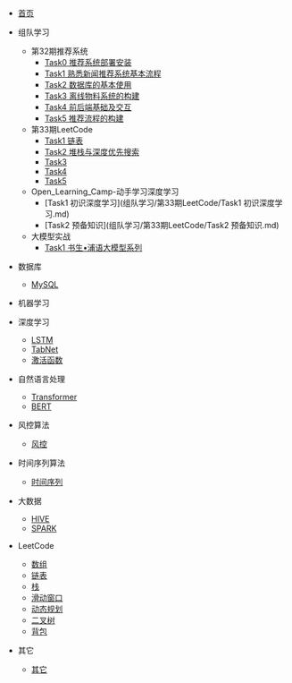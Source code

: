 <!-- docs/_sidebar.md -->

* [首页](README)

* 组队学习
    * 第32期推荐系统
        * [Task0 推荐系统部署安装](组队学习/第32期推荐系统/Task0.md)
        * [Task1 熟悉新闻推荐系统基本流程](组队学习/第32期推荐系统/Task1.md)
        * [Task2 数据库的基本使用](组队学习/第32期推荐系统/Task2.md)
        * [Task3 离线物料系统的构建](组队学习/第32期推荐系统/Task3.md)
        * [Task4 前后端基础及交互](组队学习/第32期推荐系统/Task4.md)
        * [Task5 推荐流程的构建](组队学习/第32期推荐系统/Task5.md)
    * 第33期LeetCode
        * [Task1 链表](组队学习/第33期LeetCode/Task1.md)
        * [Task2 堆栈与深度优先搜索 ](组队学习/第33期LeetCode/Task2.md)
        * [Task3  ](组队学习/第33期LeetCode/Task3.md)
        * [Task4  ](组队学习/第33期LeetCode/Task4.md)
        * [Task5  ](组队学习/第33期LeetCode/Task5.md)
    * Open_Learning_Camp-动手学习深度学习
        * [Task1 初识深度学习](组队学习/第33期LeetCode/Task1 初识深度学习.md)
        * [Task2 预备知识](组队学习/第33期LeetCode/Task2 预备知识.md)
    * 大模型实战
        * [Task1 书生•浦语大模型系列 ](组队学习/大模型实战/Task1.md)
    
* 数据库 
    * [MySQL](学习/MySQL学习.md)

* 机器学习

* 深度学习
    * [LSTM](学习/RNN学习.md)
    * [TabNet](学习/TabNet学习.md)
    * [激活函数](学习/激活函数学习.md)

* 自然语言处理
    * [Transformer](学习/Transformer学习.md)
    * [BERT](学习/BERT学习.md)

* 风控算法
    * [风控](学习/风控相关学习.md)

* 时间序列算法
    * [时间序列](学习/时间序列学习.md)

* 大数据
    * [HIVE](学习/HIVE学习.md) 
    * [SPARK](学习/Spark学习.md)

* LeetCode
    * [数组](学习/LeetCode/数组.md)
    * [链表](学习/LeetCode/链表.md)
    * [栈](学习/LeetCode/栈.md)
    * [滑动窗口](学习/LeetCode/滑动窗口.md)
    * [动态规划](学习/LeetCode/动态规划.md)
    * [二叉树](学习/LeetCode/二叉树.md)
    * [背包](学习/LeetCode/背包.md)

* 其它 
    * [其它](学习)

    









